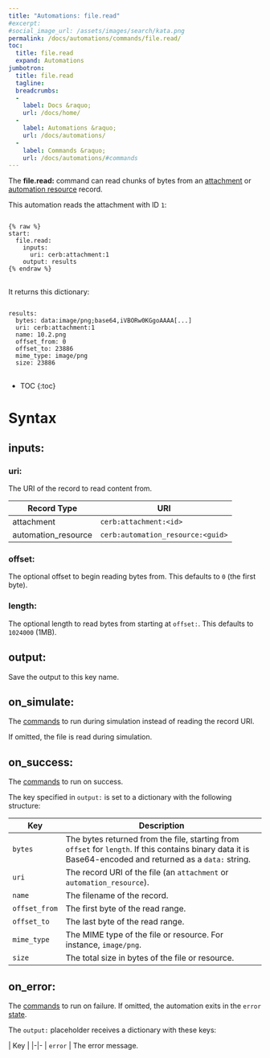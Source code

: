 ```yaml
---
title: "Automations: file.read"
#excerpt: 
#social_image_url: /assets/images/search/kata.png
permalink: /docs/automations/commands/file.read/
toc:
  title: file.read
  expand: Automations
jumbotron:
  title: file.read
  tagline: 
  breadcrumbs:
  -
    label: Docs &raquo;
    url: /docs/home/
  -
    label: Automations &raquo;
    url: /docs/automations/
  -
    label: Commands &raquo;
    url: /docs/automations/#commands
---
```


The **file.read:** command can read chunks of bytes from an [attachment](/docs/records/types/attachment/) or [automation resource](/docs/records/types/automation_resource/) record.

This automation reads the attachment with ID `1`:

<pre>
<code class="language-cerb">
{% raw %}
start:
  file.read:
    inputs:
      uri: cerb:attachment:1
    output: results
{% endraw %}
</code>
</pre>

It returns this dictionary:

<pre>
<code class="language-cerb">
results:
  bytes: data:image/png;base64,iVBORw0KGgoAAAA[...]
  uri: cerb:attachment:1
  name: 10.2.png
  offset_from: 0
  offset_to: 23886
  mime_type: image/png
  size: 23886
</code>
</pre>

* TOC
{:toc}

# Syntax

## inputs:

### uri:

The URI of the record to read content from.

|Record Type|URI
|-|-
|attachment|`cerb:attachment:<id>`
|automation_resource|`cerb:automation_resource:<guid>`

### offset:

The optional offset to begin reading bytes from. This defaults to `0` (the first byte).

### length:

The optional length to read bytes from starting at `offset:`. This defaults to `1024000` (1MB).

## output:

Save the output to this key name.

## on_simulate:

The [commands](/docs/automations/#commands) to run during simulation instead of reading the record URI.

If omitted, the file is read during simulation.

## on_success:

The [commands](/docs/automations/#commands) to run on success.

The key specified in `output:` is set to a dictionary with the following structure:

|Key|Description
|-|-
|`bytes`| The bytes returned from the file, starting from `offset` for `length`. If this contains binary data it is Base64-encoded and returned as a `data:` string.
|`uri`| The record URI of the file (an `attachment` or `automation_resource`).
|`name`| The filename of the record.
|`offset_from`| The first byte of the read range.
|`offset_to`| The last byte of the read range.
|`mime_type`| The MIME type of the file or resource. For instance, `image/png`.
|`size`| The total size in bytes of the file or resource.

## on_error:

The [commands](/docs/automations/#commands) to run on failure. If omitted, the automation exits in the `error` [state](/docs/automations/#exit-states).

The `output:` placeholder receives a dictionary with these keys:

| Key |
|-|-
| `error` | The error message.
